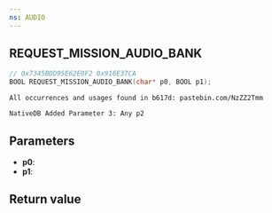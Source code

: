 ```yaml
---
ns: AUDIO
---
```

## REQUEST_MISSION_AUDIO_BANK

```c
// 0x7345BDD95E62E0F2 0x916E37CA
BOOL REQUEST_MISSION_AUDIO_BANK(char* p0, BOOL p1);
```

```
All occurrences and usages found in b617d: pastebin.com/NzZZ2Tmm  
```

```
NativeDB Added Parameter 3: Any p2
```

## Parameters
* **p0**: 
* **p1**: 

## Return value
